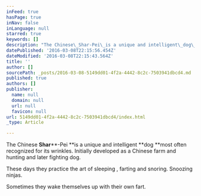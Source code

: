 ```yaml
---
inFeed: true
hasPage: true
inNav: false
inLanguage: null
starred: true
keywords: []
description: "The Chinese\_Shar-Pei\_is a unique and intelligent\_dog\_most often recognized for its wrinkles. Initially developed as a Chinese farm and hunting and later fighting\_dog"
datePublished: '2016-03-08T22:15:56.454Z'
dateModified: '2016-03-08T22:15:43.564Z'
title: ''
author: []
sourcePath: _posts/2016-03-08-5149dd01-4f2a-4442-8c2c-7503941dbcd4.md
published: true
authors: []
publisher:
  name: null
  domain: null
  url: null
  favicon: null
url: 5149dd01-4f2a-4442-8c2c-7503941dbcd4/index.html
_type: Article

---
```

The Chinese **Shar****-Pei **is a unique and intelligent **dog **most often recognized for its wrinkles. Initially developed as a Chinese farm and hunting and later fighting dog. 

These days they practice the art of sleeping ,  farting and snoring.  Snoozing ninjas. 

Sometimes they wake themselves up with their own fart.